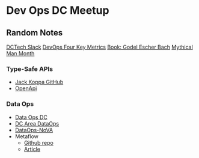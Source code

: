 
# Dev Ops DC Meetup

## Random Notes
[DCTech Slack](http://www.dctechslack.com/)
[DevOps Four Key Metrics](https://stelligent.com/2018/12/21/measuring-devops-success-with-four-key-metrics/)
[Book: Godel Escher Bach](https://www.physixfan.com/wp-content/files/GEBen.pdf)
[Mythical Man Month](https://en.wikipedia.org/wiki/The_Mythical_Man-Month)

### Type-Safe APIs
* [Jack Koppa GitHub](https://github.com/jackkoppa)
* [OpenApi](https://www.openapis.org/)

### Data Ops
* [Data Ops DC](https://www.meetup.com/DataOpsDC/)
* [DC Area DataOps](https://www.meetup.com/DC-Area-DataOps-Data-Operations/)
* [DataOps-NoVA](https://www.meetup.com/DataOps-NoVA/)
* Metaflow
	* [Github repo](https://github.com/Netflix/metaflow)
	* [Article](https://www.zdnet.com/article/netflix-our-metaflow-python-library-for-faster-data-science-is-now-open-source/)
<!--stackedit_data:
eyJoaXN0b3J5IjpbLTEwODk2MjAyNjksLTEyMDcxNzI4MTUsLT
g3MDU5NDI3MF19
-->